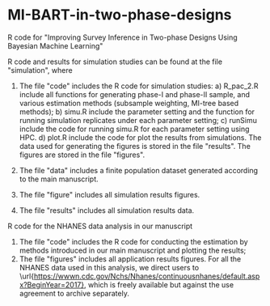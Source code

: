# MI-BART-in-two-phase-designs

R code for "Improving Survey Inference in Two-phase Designs Using Bayesian Machine Learning"

R code and results for simulation studies can be found at the file "simulation", where

  1) The file "code" includes the R code for simulation studies:
   a) R_pac_2.R include all functions for generating phase-I and phase-II sample, and various estimation methods (subsample weighting, MI-tree based methods);
   b) simu.R include the parameter setting and the function for running simulation replicates under each parameter setting;
   c) runSimu include the code for running simu.R for each parameter setting using HPC.
   d) plot.R include the code for plot the results from simulations. The data used for generating the figures is stored in the file "results". The figures are stored in the file "figures".
   
  2) The file "data" includes a finite population dataset generated according to the main manuscript.
  
  3) The file "figure" includes all simulation results figures.
  
  4) The file "results" includes all simulation results data.
  

R code for the NHANES data analysis in our manuscript

  1) The file "code" includes the R code for conducting the estimation by methods introduced in our main manuscript and plotting the results;
  2) The file "figures" includes all application results figures.
  For all the NHANES data used in this analysis, we direct users to \url{https://wwwn.cdc.gov/Nchs/Nhanes/continuousnhanes/default.aspx?BeginYear=2017}, which is freely available but against the use agreement to archive separately.